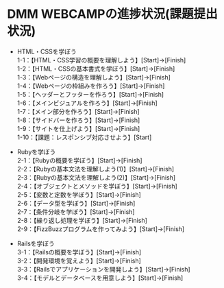 DMM WEBCAMPの進捗状況(課題提出状況)
=====

- HTML・CSSを学ぼう  
	1-1：【HTML・CSS学習の概要を理解しよう】[Start]→[Finish]  
	1-2：【HTML・CSSの基本書式を学ぼう】[Start]→[Finish]  
	1-3：【Webページの構造を理解しよう】[Start]→[Finish]  
	1-4：【Webページの枠組みを作ろう】[Start]→[Finish]  
	1-5：【ヘッダーとフッターを作ろう】[Start]→[Finish]  
	1-6：【メインビジュアルを作ろう】[Start]→[Finish]  
	1-7：【メイン部分を作ろう】[Start]→[Finish]  
	1-8：【サイドバーを作ろう】[Start]→[Finish]  
	1-9：【サイトを仕上げよう】[Start]→[Finish]  
	1-10：【課題：レスポンシブ対応させよう】[Start]  

- Rubyを学ぼう  
	2-1：【Rubyの概要を学ぼう】[Start]→[Finish]  
	2-2：【Rubyの基本文法を理解しよう(1)】[Start]→[Finish]  
	2-3：【Rubyの基本文法を理解しよう(2)】[Start]→[Finish]  
	2-4：【オブジェクトとメソッドを学ぼう】[Start]→[Finish]  
	2-5：【変数と定数を学ぼう】[Start]→[Finish]  
	2-6：【データ型を学ぼう】[Start]→[Finish]  
	2-7：【条件分岐を学ぼう】[Start]→[Finish]  
	2-8：【繰り返し処理を学ぼう】[Start]→[Finish]  
	2-9：【FizzBuzzプログラムを作ってみよう】[Start]→[Finish]  

- Railsを学ぼう  
	3-1：【Railsの概要を学ぼう】[Start]→[Finish]  
	3-2：【開発環境を覚えよう】[Start]→[Finish]  
	3-3：【Railsでアプリケーションを開発しよう】[Start]→[Finish]  
	3-4：【モデルとデータベースを用意しよう】[Start]→[Finish]  